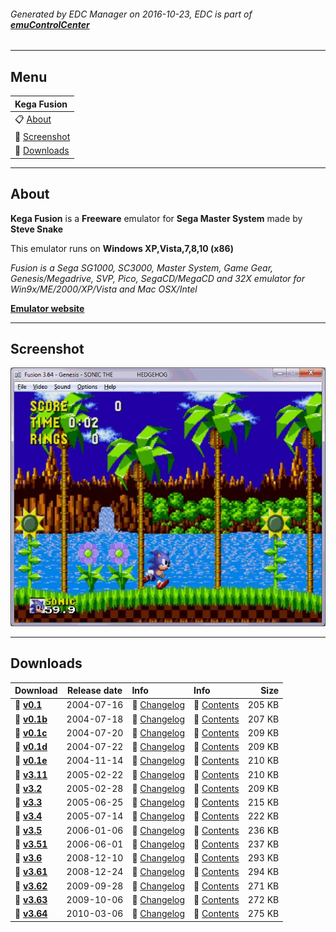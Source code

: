 ###### Generated by EDC Manager on 2016-10-23, EDC is part of [**emuControlCenter**](https://github.com/PhoenixInteractiveNL/emuControlCenter/wiki)
***
## Menu
| **Kega Fusion** |
|:---------|
| :clipboard: [About](#about) |
| :sunrise: [Screenshot](#screenshot) |
| :floppy_disk: [Downloads](#downloads) |
***
## About
**Kega Fusion** is a **Freeware** emulator for **Sega Master System** made by **Steve Snake**

This emulator runs on **Windows XP,Vista,7,8,10 (x86)**

_Fusion is a Sega SG1000, SC3000, Master System, Game Gear, Genesis/Megadrive, SVP, Pico, SegaCD/MegaCD and 32X emulator for Win9x/ME/2000/XP/Vista and Mac OSX/Intel_

[**Emulator website**](http://www.carpeludum.com/kega-fusion/)
***
## Screenshot
![](https://raw.githubusercontent.com/PhoenixInteractiveNL/edc-masterhook/master/downloadhooks/kegafusion/kegafusion_screen.jpg)
***
## Downloads
| Download | Release date  | Info       | Info       | Size       |
|:---------|:-------------:|:-----------|:-----------|-----------:|
| :floppy_disk: [**v0.1**](https://github.com/PhoenixInteractiveNL/edc-repo0001/raw/master/kegafusion/0.1.7z) | 2004-07-16 | :page_facing_up: [Changelog](https://github.com/PhoenixInteractiveNL/edc-repo0001/blob/master/kegafusion/0.1_changelog.txt) | :mag_right: [Contents](https://github.com/PhoenixInteractiveNL/edc-repo0001/blob/master/kegafusion/0.1_contents.txt) | 205 KB |
| :floppy_disk: [**v0.1b**](https://github.com/PhoenixInteractiveNL/edc-repo0001/raw/master/kegafusion/0.1b.7z) | 2004-07-18 | :page_facing_up: [Changelog](https://github.com/PhoenixInteractiveNL/edc-repo0001/blob/master/kegafusion/0.1b_changelog.txt) | :mag_right: [Contents](https://github.com/PhoenixInteractiveNL/edc-repo0001/blob/master/kegafusion/0.1b_contents.txt) | 207 KB |
| :floppy_disk: [**v0.1c**](https://github.com/PhoenixInteractiveNL/edc-repo0001/raw/master/kegafusion/0.1c.7z) | 2004-07-20 | :page_facing_up: [Changelog](https://github.com/PhoenixInteractiveNL/edc-repo0001/blob/master/kegafusion/0.1c_changelog.txt) | :mag_right: [Contents](https://github.com/PhoenixInteractiveNL/edc-repo0001/blob/master/kegafusion/0.1c_contents.txt) | 209 KB |
| :floppy_disk: [**v0.1d**](https://github.com/PhoenixInteractiveNL/edc-repo0001/raw/master/kegafusion/0.1d.7z) | 2004-07-22 | :page_facing_up: [Changelog](https://github.com/PhoenixInteractiveNL/edc-repo0001/blob/master/kegafusion/0.1d_changelog.txt) | :mag_right: [Contents](https://github.com/PhoenixInteractiveNL/edc-repo0001/blob/master/kegafusion/0.1d_contents.txt) | 209 KB |
| :floppy_disk: [**v0.1e**](https://github.com/PhoenixInteractiveNL/edc-repo0001/raw/master/kegafusion/0.1e.7z) | 2004-11-14 | :page_facing_up: [Changelog](https://github.com/PhoenixInteractiveNL/edc-repo0001/blob/master/kegafusion/0.1e_changelog.txt) | :mag_right: [Contents](https://github.com/PhoenixInteractiveNL/edc-repo0001/blob/master/kegafusion/0.1e_contents.txt) | 210 KB |
| :floppy_disk: [**v3.11**](https://github.com/PhoenixInteractiveNL/edc-repo0001/raw/master/kegafusion/3.11.7z) | 2005-02-22 | :page_facing_up: [Changelog](https://github.com/PhoenixInteractiveNL/edc-repo0001/blob/master/kegafusion/3.11_changelog.txt) | :mag_right: [Contents](https://github.com/PhoenixInteractiveNL/edc-repo0001/blob/master/kegafusion/3.11_contents.txt) | 210 KB |
| :floppy_disk: [**v3.2**](https://github.com/PhoenixInteractiveNL/edc-repo0001/raw/master/kegafusion/3.2.7z) | 2005-02-28 | :page_facing_up: [Changelog](https://github.com/PhoenixInteractiveNL/edc-repo0001/blob/master/kegafusion/3.2_changelog.txt) | :mag_right: [Contents](https://github.com/PhoenixInteractiveNL/edc-repo0001/blob/master/kegafusion/3.2_contents.txt) | 209 KB |
| :floppy_disk: [**v3.3**](https://github.com/PhoenixInteractiveNL/edc-repo0001/raw/master/kegafusion/3.3.7z) | 2005-06-25 | :page_facing_up: [Changelog](https://github.com/PhoenixInteractiveNL/edc-repo0001/blob/master/kegafusion/3.3_changelog.txt) | :mag_right: [Contents](https://github.com/PhoenixInteractiveNL/edc-repo0001/blob/master/kegafusion/3.3_contents.txt) | 215 KB |
| :floppy_disk: [**v3.4**](https://github.com/PhoenixInteractiveNL/edc-repo0001/raw/master/kegafusion/3.4.7z) | 2005-07-14 | :page_facing_up: [Changelog](https://github.com/PhoenixInteractiveNL/edc-repo0001/blob/master/kegafusion/3.4_changelog.txt) | :mag_right: [Contents](https://github.com/PhoenixInteractiveNL/edc-repo0001/blob/master/kegafusion/3.4_contents.txt) | 222 KB |
| :floppy_disk: [**v3.5**](https://github.com/PhoenixInteractiveNL/edc-repo0001/raw/master/kegafusion/3.5.7z) | 2006-01-06 | :page_facing_up: [Changelog](https://github.com/PhoenixInteractiveNL/edc-repo0001/blob/master/kegafusion/3.5_changelog.txt) | :mag_right: [Contents](https://github.com/PhoenixInteractiveNL/edc-repo0001/blob/master/kegafusion/3.5_contents.txt) | 236 KB |
| :floppy_disk: [**v3.51**](https://github.com/PhoenixInteractiveNL/edc-repo0001/raw/master/kegafusion/3.51.7z) | 2006-06-01 | :page_facing_up: [Changelog](https://github.com/PhoenixInteractiveNL/edc-repo0001/blob/master/kegafusion/3.51_changelog.txt) | :mag_right: [Contents](https://github.com/PhoenixInteractiveNL/edc-repo0001/blob/master/kegafusion/3.51_contents.txt) | 237 KB |
| :floppy_disk: [**v3.6**](https://github.com/PhoenixInteractiveNL/edc-repo0001/raw/master/kegafusion/3.6.7z) | 2008-12-10 | :page_facing_up: [Changelog](https://github.com/PhoenixInteractiveNL/edc-repo0001/blob/master/kegafusion/3.6_changelog.txt) | :mag_right: [Contents](https://github.com/PhoenixInteractiveNL/edc-repo0001/blob/master/kegafusion/3.6_contents.txt) | 293 KB |
| :floppy_disk: [**v3.61**](https://github.com/PhoenixInteractiveNL/edc-repo0001/raw/master/kegafusion/3.61.7z) | 2008-12-24 | :page_facing_up: [Changelog](https://github.com/PhoenixInteractiveNL/edc-repo0001/blob/master/kegafusion/3.61_changelog.txt) | :mag_right: [Contents](https://github.com/PhoenixInteractiveNL/edc-repo0001/blob/master/kegafusion/3.61_contents.txt) | 294 KB |
| :floppy_disk: [**v3.62**](https://github.com/PhoenixInteractiveNL/edc-repo0001/raw/master/kegafusion/3.62.7z) | 2009-09-28 | :page_facing_up: [Changelog](https://github.com/PhoenixInteractiveNL/edc-repo0001/blob/master/kegafusion/3.62_changelog.txt) | :mag_right: [Contents](https://github.com/PhoenixInteractiveNL/edc-repo0001/blob/master/kegafusion/3.62_contents.txt) | 271 KB |
| :floppy_disk: [**v3.63**](https://github.com/PhoenixInteractiveNL/edc-repo0001/raw/master/kegafusion/3.63.7z) | 2009-10-06 | :page_facing_up: [Changelog](https://github.com/PhoenixInteractiveNL/edc-repo0001/blob/master/kegafusion/3.63_changelog.txt) | :mag_right: [Contents](https://github.com/PhoenixInteractiveNL/edc-repo0001/blob/master/kegafusion/3.63_contents.txt) | 272 KB |
| :floppy_disk: [**v3.64**](https://github.com/PhoenixInteractiveNL/edc-repo0001/raw/master/kegafusion/3.64.7z) | 2010-03-06 | :page_facing_up: [Changelog](https://github.com/PhoenixInteractiveNL/edc-repo0001/blob/master/kegafusion/3.64_changelog.txt) | :mag_right: [Contents](https://github.com/PhoenixInteractiveNL/edc-repo0001/blob/master/kegafusion/3.64_contents.txt) | 275 KB |
